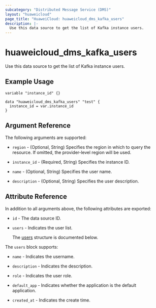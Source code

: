```yaml
---
subcategory: "Distributed Message Service (DMS)"
layout: "huaweicloud"
page_title: "HuaweiCloud: huaweicloud_dms_kafka_users"
description: |-
  Use this data source to get the list of Kafka instance users.
---
```


# huaweicloud_dms_kafka_users

Use this data source to get the list of Kafka instance users.

## Example Usage

```hcl
variable "instance_id" {}

data "huaweicloud_dms_kafka_users" "test" {
  instance_id = var.instance_id
}
```

## Argument Reference

The following arguments are supported:

* `region` - (Optional, String) Specifies the region in which to query the resource.
  If omitted, the provider-level region will be used.

* `instance_id` - (Required, String) Specifies the instance ID.

* `name` - (Optional, String) Specifies the user name.

* `description` - (Optional, String) Specifies the user description.

## Attribute Reference

In addition to all arguments above, the following attributes are exported:

* `id` - The data source ID.

* `users` - Indicates the user list.

  The [users](#users_struct) structure is documented below.

<a name="users_struct"></a>
The `users` block supports:

* `name` - Indicates the username.

* `description` - Indicates the description.

* `role` - Indicates the user role.

* `default_app` - Indicates whether the application is the default application.

* `created_at` - Indicates the create time.
